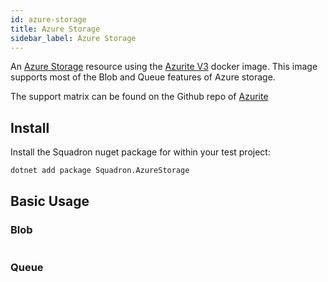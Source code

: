 ```yaml
---
id: azure-storage
title: Azure Storage
sidebar_label: Azure Storage
---
```


An [Azure Storage](https://azure.microsoft.com/en-us/services/storage/) resource using the [Azurite V3](https://github.com/Azure/Azurite) docker image.
This image supports most of the Blob and Queue features of Azure storage.

The support matrix can be found on the Github repo of [Azurite](https://github.com/Azure/Azurite)

## Install

Install the Squadron nuget package for within your test project:

```bash
dotnet add package Squadron.AzureStorage
```

## Basic Usage

### Blob

```csharp

```

### Queue
